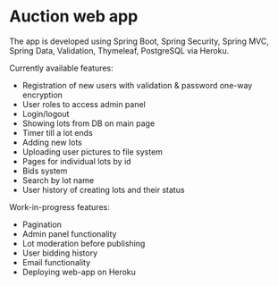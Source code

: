 # Auction web app
The app is developed using Spring Boot, Spring Security, Spring MVC, Spring Data, Validation, Thymeleaf, PostgreSQL via Heroku.

Currently available features:
- Registration of new users with validation & password one-way encryption
- User roles to access admin panel
- Login/logout
- Showing lots from DB on main page
- Timer till a lot ends
- Adding new lots 
- Uploading user pictures to file system
- Pages for individual lots by id
- Bids system
- Search by lot name
- User history of creating lots and their status

Work-in-progress features:
- Pagination
- Admin panel functionality
- Lot moderation before publishing
- User bidding history
- Email functionality
- Deploying web-app on Heroku
